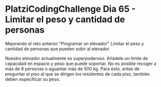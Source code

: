 # PlatziCodingChallenge Dia 65 - Limitar el peso y cantidad de personas

Mejorando el reto anterior "Programar un elevador"
Limitar el peso y cantidad de personas que pueden subir al elevador

Nuestro elevador actualmente es superpoderoso. Añádele un límite de capacidad en espacio y peso que puede soportar. No es posible recoger a más de 8 personas o aguantar más de 500 kg. Para esto, antes de preguntar el piso al que se dirigen los residentes de cada piso, también deben especificar su peso.